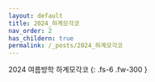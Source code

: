 ```yaml
---
layout: default
title: 2024_하계모각코
nav_order: 2
has_childern: true
permalink: /_posts/2024_하계모각코
---
```


2024 여름방학 하계모각코
{: .fs-6 .fw-300 }
